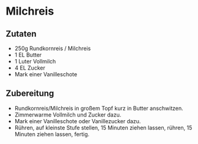 # Milchreis
## Zutaten
 - 250g Rundkornreis / Milchreis
 - 1 EL Butter
 - 1 Luter Vollmilch
 - 4 EL Zucker
 - Mark einer Vanilleschote
## Zubereitung
- Rundkornreis/Milchreis in großem Topf kurz in Butter anschwitzen.
- Zimmerwarme Vollmilch und Zucker dazu.  
- Mark einer Vanilleschote oder Vanillezucker dazu.  
- Rühren, auf kleinste Stufe stellen, 15 Minuten ziehen lassen, rühren, 15 Minuten ziehen lassen, fertig.  
